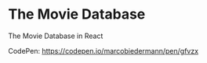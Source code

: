 # The Movie Database

The Movie Database in React

CodePen: https://codepen.io/marcobiedermann/pen/gfvzx
